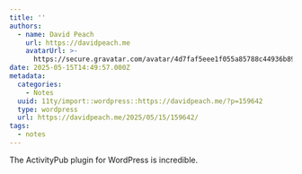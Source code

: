 ```yaml
---
title: ''
authors:
  - name: David Peach
    url: https://davidpeach.me
    avatarUrl: >-
      https://secure.gravatar.com/avatar/4d7faf5eee1f055a85788c44936b8995eaab6dfb004e7854ec747ccb272e91ee?s=96&d=mm&r=g
date: 2025-05-15T14:49:57.000Z
metadata:
  categories:
    - Notes
  uuid: 11ty/import::wordpress::https://davidpeach.me/?p=159642
  type: wordpress
  url: https://davidpeach.me/2025/05/15/159642/
tags:
  - notes
---
```

The ActivityPub plugin for WordPress is incredible.
